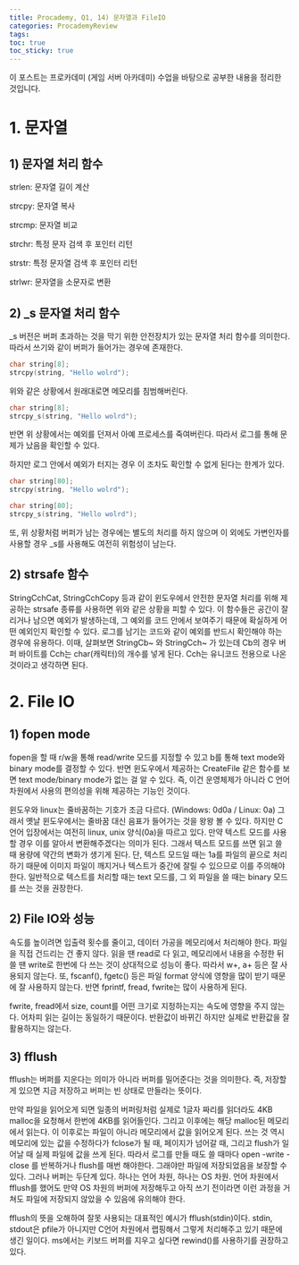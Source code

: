 ```yaml
---
title: Procademy, Q1, 14) 문자열과 FileIO
categories: ProcademyReview
tags: 
toc: true
toc_sticky: true
---
```


이 포스트는 프로카데미 (게임 서버 아카데미) 수업을 바탕으로 공부한 내용을 정리한 것입니다. 

# **1. 문자열**

## **1) 문자열 처리 함수**

strlen: 문자열 길이 계산

strcpy: 문자열 복사

strcmp: 문자열 비교

strchr: 특정 문자 검색 후 포인터 리턴

strstr: 특정 문자열 검색 후 포인터 리턴

strlwr: 문자열을 소문자로 변환


## **2) _s 문자열 처리 함수**

_s 버전은 버퍼 초과하는 것을 막기 위한 안전장치가 있는 문자열 처리 함수를 의미한다. 따라서 쓰기와 같이 버퍼가 들어가는 경우에 존재한다. 

```c++
char string[8];
strcpy(string, "Hello wolrd");
```
위와 같은 상황에서 원래대로면 메모리를 침범해버린다. 

```c++
char string[8];
strcpy_s(string, "Hello wolrd");
```
반면 위 상황에서는 예외를 던져서 아예 프로세스를 죽여버린다. 따라서 로그를 통해 문제가 났음을 확인할 수 있다. 

하지만 로그 안에서 예외가 터지는 경우 이 조차도 확인할 수 없게 된다는 한계가 있다. 

```c++
char string[80];
strcpy(string, "Hello wolrd");
```
```c++
char string[80];
strcpy_s(string, "Hello wolrd");
```
또, 위 상황처럼 버퍼가 남는 경우에는 별도의 처리를 하지 않으며 이 외에도 가변인자를 사용할 경우 _s를 사용해도 여전히 위험성이 남는다. 

## **2) strsafe 함수**

StringCchCat, StringCchCopy 등과 같이 윈도우에서 안전한 문자열 처리를 위해 제공하는 strsafe 종류를 사용하면 위와 같은 상황을 피할 수 있다. 이 함수들은 공간이 잘리거나 남으면 예외가 발생하는데, 그 예외를 코드 안에서 보여주기 때문에 확실하게 어떤 예외인지 확인할 수 있다. 로그를 남기는 코드와 같이 예외를 반드시 확인해야 하는 경우에 유용하다. 이때, 살펴보면 StringCb~ 와 StringCch~ 가 있는데 Cb의 경우 버퍼 바이트를 Cch는 char(캐릭터)의 개수를 넣게 된다. Cch는 유니코드 전용으로 나온 것이라고 생각하면 된다. 

# **2. File IO**

## **1) fopen mode**

fopen을 할 때 r/w을 통해 read/write 모드를 지정할 수 있고 b를 통해 text mode와 binary mode를 결정할 수 있다. 반면 윈도우에서 제공하는 CreateFile 같은 함수를 보면 text mode/binary mode가 없는 걸 알 수 있다. 즉, 이건 운영체제가 아니라 C 언어 차원에서 사용의 편의성을 위해 제공하는 기능인 것이다. 

윈도우와 linux는 줄바꿈하는 기호가 조금 다르다. (Windows: 0d0a / Linux: 0a) 그래서 옛날 윈도우에서는 줄바꿈 대신 음표가 들어가는 것을 왕왕 볼 수 있다. 하지만 C 언어 입장에서는 여전히 linux, unix 양식(0a)을 따르고 있다. 만약 텍스트 모드를 사용할 경우 이를 알아서 변환해주겠다는 의미가 된다. 그래서 텍스트 모드를 쓰면 읽고 쓸 때 용량에 약간의 변화가 생기게 된다. 단, 텍스트 모드일 때는 1a를 파일의 끝으로 처리하기 때문에 이미지 파일이 깨지거나 텍스트가 중간에 잘릴 수 있으므로 이를 주의해야 한다. 일반적으로 텍스트를 처리할 때는 text 모드를, 그 외 파일을 쓸 때는 binary 모드를 쓰는 것을 권장한다.

## **2) File IO와 성능**

속도를 높이려면 입출력 횟수를 줄이고, 데이터 가공을 메모리에서 처리해야 한다. 파일을 직접 건드리는 건 좋지 않다. 읽을 땐 read로 다 읽고, 메모리에서 내용을 수정한 뒤 쓸 땐 write로 한번에 다 쓰는 것이 상대적으로 성능이 좋다. 따라서 w+, a+ 등은 잘 사용되지 않는다. 또, fscanf(), fgetc() 등은 파일 format 양식에 영향을 많이 받기 때문에 잘 사용하지 않는다. 반면 fprintf, fread, fwrite는 많이 사용하게 된다. 

fwrite, fread에서 size, count를 어떤 크기로 지정하는지는 속도에 영향을 주지 않는다. 어차피 읽는 길이는 동일하기 때문이다. 반환값이 바뀌긴 하지만 실제로 반환값을 잘 활용하지는 않는다.

## **3) fflush**

fflush는 버퍼를 지운다는 의미가 아니라 버퍼를 밀어준다는 것을 의미한다. 즉, 저장할 게 있으면 지금 저장하고 버퍼는 빈 상태로 만들라는 뜻이다. 

만약 파일을 읽어오게 되면 일종의 버퍼링처럼 실제로 1글자 짜리를 읽더라도 4KB malloc을 요청해서 한번에 4KB를 읽어들인다. 그리고 이후에는 해당 malloc된 메모리에서 읽는다. 이 이후로는 파일이 아니라 메모리에서 값을 읽어오게 된다. 쓰는 것 역시 메모리에 있는 값을 수정하다가 fclose가 될 때, 페이지가 넘어갈 때, 그리고 flush가 일어날 때 실제 파일에 값을 쓰게 된다. 따라서 로그를 만들 때도 쓸 때마다 open -write - close 를 반복하거나 flush를 매번 해야한다. 그래야만 파일에 저장되었음을 보장할 수 있다. 그러나 버퍼는 두단계 있다. 하나는 언어 차원, 하나는 OS 차원. 언어 차원에서 fflush를 했어도 만약 OS 차원의 버퍼에 저장해두고 아직 쓰기 전이라면 이런 과정을 거쳐도 파일에 저장되지 않았을 수 있음에 유의해야 한다. 

fflush의 뜻을 오해하여 잘못 사용되는 대표적인 예시가 fflush(stdin)이다. stdin, stdout은 pfile가 아니지만 C언어 차원에서 랩핑해서 그렇게 처리해주고 있기 때문에 생긴 일이다. ms에서는 키보드 버퍼를 지우고 싶다면 rewind()를 사용하기를 권장하고 있다.
